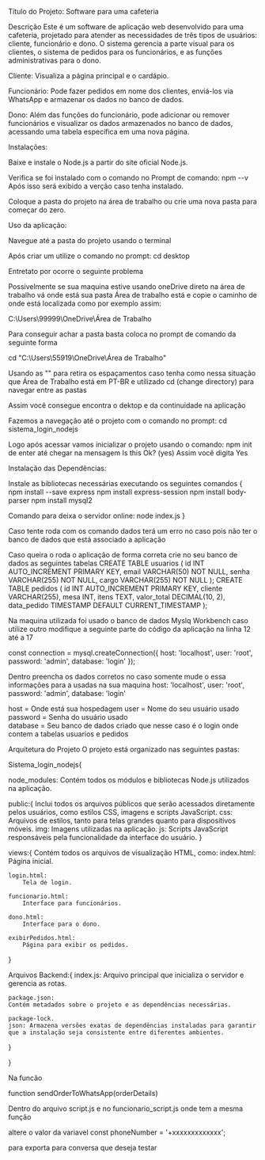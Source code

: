 Título do Projeto:
Software para uma cafeteria 

Descrição
Este é um software de aplicação web desenvolvido para uma cafeteria, projetado para atender as necessidades de três tipos de usuários: cliente, funcionário e dono. O sistema gerencia a parte visual para os clientes, o sistema de pedidos para os funcionários, e as funções administrativas para o dono.

Cliente: Visualiza a página principal e o cardápio.

Funcionário: Pode fazer pedidos em nome dos clientes, enviá-los via WhatsApp e armazenar os dados no banco de dados.

Dono: Além das funções do funcionário, pode adicionar ou remover funcionários e visualizar os dados armazenados no banco de dados, acessando uma tabela específica em uma nova página.

Instalações:

Baixe e instale o Node.js a partir do site oficial Node.js.

Verifica se foi instalado com o comando no Prompt de comando: npm --v 
Após isso será exibido a verção caso tenha instalado.

Coloque a pasta do projeto na área de trabalho ou crie uma nova pasta para começar do zero.

Uso da aplicação:

Navegue até a pasta do projeto usando o terminal

Após criar um utilize o comando no prompt: cd desktop 

Entretato por ocorre o seguinte problema 

Possivelmente se sua maquina estive usando oneDrive direto na área de trabalho vá onde está sua pasta Área de trabalho está  e copie o caminho de onde está localizada como por exemplo assim:

C:\Users\99999\OneDrive\Área de Trabalho

Para conseguir achar a pasta basta coloca no prompt de comando da seguinte forma 

cd "C:\Users\55919\OneDrive\Área de Trabalho"

Usando as "" para retira os espaçamentos caso tenha como nessa situação que Área de Trabalho está em PT-BR e utilizado cd (change directory) para navegar entre as pastas 

Assim você consegue encontra o dektop e da continuidade na aplicação

Fazemos a navegação até o projeto com o comando no prompt: cd sistema_login_nodejs <nome do arquivo>

Logo após acessar vamos inicializar o projeto usando o comando: npm init de enter até chegar na mensagem Is this Ok? (yes) Assim você digita Yes 

Instalação das Dependências:

Instale as bibliotecas necessárias executando os seguintes comandos
{ 
npm install --save express
npm install express-session
npm install body-parser
npm install mysql2

Comando para deixa o servidor online: node index.js
}

Caso tente roda com os comando dados terá um erro no caso pois não ter o banco de dados que está associado a aplicação 

Caso queira o roda o aplicação de forma correta crie no seu banco de dados as seguintes tabelas 
CREATE TABLE usuarios (
    id INT AUTO_INCREMENT PRIMARY KEY,
    email VARCHAR(50) NOT NULL,
    senha VARCHAR(255) NOT NULL,
    cargo VARCHAR(255) NOT NULL
);
CREATE TABLE pedidos (
    id INT AUTO_INCREMENT PRIMARY KEY,
    cliente VARCHAR(255),
    mesa INT,
    itens TEXT,
    valor_total DECIMAL(10, 2),
    data_pedido TIMESTAMP DEFAULT CURRENT_TIMESTAMP
);

Na maquina utilizada foi usado o banco de dados Myslq Workbench caso utilize outro modifique a seguinte parte do código da aplicação na linha 12 até a 17 

const connection = mysql.createConnection({
    host: 'localhost',
    user: 'root',
    password: 'admin',
    database: 'login'
});

Dentro preencha os  dados corretos no caso somente mude o essa informações para a usadas na sua maquina 
    host: 'localhost',
    user: 'root',
    password: 'admin',
    database: 'login'

host = Onde está sua hospedagem 
user =  Nome do seu usuário usado
password = Senha do usuário usado   
database  = Seu banco de dados criado que nesse caso é o login onde contem a tabelas usuarios e pedidos

Arquitetura do Projeto
O projeto está organizado nas seguintes pastas: 

Sistema_login_nodejs{

node_modules: Contém todos os módulos e bibliotecas Node.js utilizados na aplicação.

public:{ Inclui todos os arquivos públicos que serão acessados diretamente pelos usuários, como estilos CSS, imagens e scripts JavaScript.
        css:
            Arquivos de estilos, tanto para telas grandes quanto para dispositivos móveis.
        img: 
            Imagens utilizadas na aplicação.
        js: 
            Scripts JavaScript responsáveis pela funcionalidade da interface do usuário.
}

views:{ Contém todos os arquivos de visualização HTML, como:
    index.html: 
        Página inicial.

    login.html: 
        Tela de login.

    funcionario.html:
        Interface para funcionários.

    dono.html:
        Interface para o dono.

    exibirPedidos.html: 
        Página para exibir os pedidos.
}

Arquivos Backend:{
    index.js:
    Arquivo principal que inicializa o servidor e gerencia as rotas.

    package.json:
    Contém metadados sobre o projeto e as dependências necessárias.

    package-lock.
    json: Armazena versões exatas de dependências instaladas para garantir que a instalação seja consistente entre diferentes ambientes.
}

}

Na funcão 

function sendOrderToWhatsApp(orderDetails)

Dentro do arquivo script.js e no funcionario_script.js onde tem a mesma função 

altere o valor da variavel
const phoneNumber = '+xxxxxxxxxxxxx';

para exporta para conversa que deseja testar 

